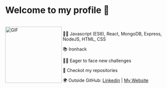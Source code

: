 # Welcome to my profile 🙌
<br>
<img align="left" alt="GIF" height="180px" src="https://raw.githubusercontent.com/coderjojo/coderjojo/master/img/github.gif" />
<p>👨‍💻  Javascript (ES6), React, MongoDB, Express, NodeJS, HTML, CSS</p>
<p>📚  Ironhack</p>
<p>🙋‍♀️ Eager to face new challenges</p>
<p>👀  Checkot my repositories</p>
<p>🌍  Outside GitHub: <a href="https://linkedin.com/in/inesdepalmamasaveu/">Linkedin</a> | <a href="https://inesdepalma.com/">My Website</a></p>
